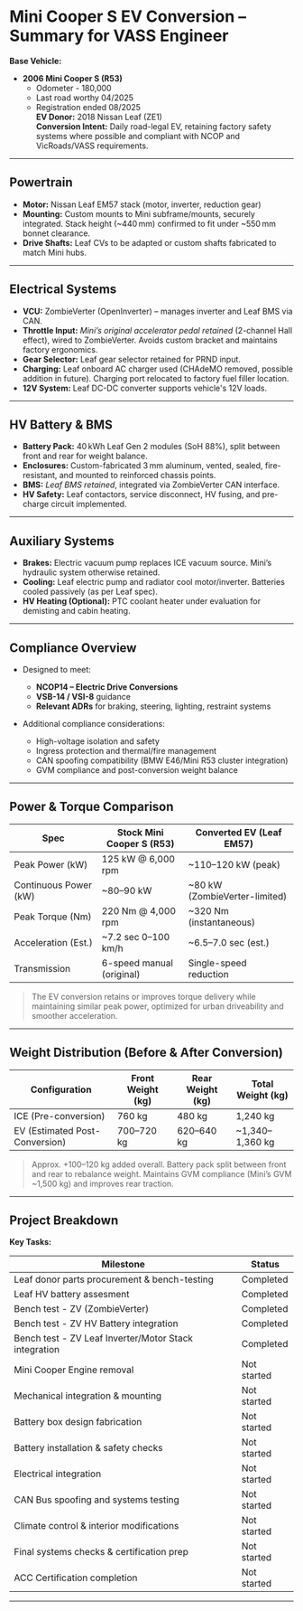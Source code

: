 # Mini Cooper S EV Conversion – Summary for VASS Engineer

**Base Vehicle:** 
- **2006 Mini Cooper S (R53)**
  - Odometer - 180,000 
  - Last road worthy 04/2025
  - Registration ended 08/2025   
**EV Donor:** 2018 Nissan Leaf (ZE1)  
**Conversion Intent:** Daily road-legal EV, retaining factory safety systems where possible and compliant with NCOP and VicRoads/VASS requirements.

---

## Powertrain

- **Motor:** Nissan Leaf EM57 stack (motor, inverter, reduction gear)
- **Mounting:** Custom mounts to Mini subframe/mounts, securely integrated. Stack height (~440 mm) confirmed to fit under ~550 mm bonnet clearance.
- **Drive Shafts:** Leaf CVs to be adapted or custom shafts fabricated to match Mini hubs.

---

## Electrical Systems

- **VCU:** ZombieVerter (OpenInverter) – manages inverter and Leaf BMS via CAN.
- **Throttle Input:** *Mini’s original accelerator pedal retained* (2-channel Hall effect), wired to ZombieVerter. Avoids custom bracket and maintains factory ergonomics.
- **Gear Selector:** Leaf gear selector retained for PRND input.
- **Charging:** Leaf onboard AC charger used (CHAdeMO removed, possible addition in future). Charging port relocated to factory fuel filler location.
- **12V System:** Leaf DC-DC converter supports vehicle's 12V loads.

---

## HV Battery & BMS

- **Battery Pack:** 40 kWh Leaf Gen 2 modules (SoH 88%), split between front and rear for weight balance.
- **Enclosures:** Custom-fabricated 3 mm aluminum, vented, sealed, fire-resistant, and mounted to reinforced chassis points.
- **BMS:** *Leaf BMS retained*, integrated via ZombieVerter CAN interface.
- **HV Safety:** Leaf contactors, service disconnect, HV fusing, and pre-charge circuit implemented.

---

## Auxiliary Systems

- **Brakes:** Electric vacuum pump replaces ICE vacuum source. Mini’s hydraulic system otherwise retained.
- **Cooling:** Leaf electric pump and radiator cool motor/inverter. Batteries cooled passively (as per Leaf spec).
- **HV Heating (Optional):** PTC coolant heater under evaluation for demisting and cabin heating.

---

## Compliance Overview

- Designed to meet:
  - **NCOP14 – Electric Drive Conversions**
  - **VSB-14 / VSI-8** guidance
  - **Relevant ADRs** for braking, steering, lighting, restraint systems

- Additional compliance considerations:
  - High-voltage isolation and safety
  - Ingress protection and thermal/fire management
  - CAN spoofing compatibility (BMW E46/Mini R53 cluster integration)
  - GVM compliance and post-conversion weight balance

---

## Power & Torque Comparison

| Spec                        | Stock Mini Cooper S (R53) | Converted EV (Leaf EM57) |
|-----------------------------|---------------------------|---------------------------|
| Peak Power (kW)            | 125 kW @ 6,000 rpm        | ~110–120 kW (peak)        |
| Continuous Power (kW)      | ~80–90 kW                 | ~80 kW (ZombieVerter-limited) |
| Peak Torque (Nm)           | 220 Nm @ 4,000 rpm        | ~320 Nm (instantaneous)   |
| Acceleration (Est.)        | ~7.2 sec 0–100 km/h       | ~6.5–7.0 sec (est.)        |
| Transmission               | 6-speed manual (original) | Single-speed reduction     |

> The EV conversion retains or improves torque delivery while maintaining similar peak power, optimized for urban driveability and smoother acceleration.

---

## Weight Distribution (Before & After Conversion)

| Configuration              | Front Weight (kg) | Rear Weight (kg) | Total Weight (kg) |
|----------------------------|-------------------|------------------|-------------------|
| ICE (Pre-conversion)           | 760 kg            | 480 kg           | 1,240 kg          |
| EV (Estimated Post-Conversion) | 700–720 kg       | 620–640 kg        | ~1,340–1,360 kg    |

> Approx. +100–120 kg added overall. Battery pack split between front and rear to rebalance weight. Maintains GVM compliance (Mini’s GVM ~1,500 kg) and improves rear traction.

---


## Project Breakdown

**Key Tasks:**

| Milestone                                               | Status               |
|---------------------------------------------------------|----------------------|
| Leaf donor parts procurement & bench-testing            | Completed            |
| Leaf HV battery assesment                               | Completed            |
| Bench test - ZV (ZombieVerter)                          | Completed            |
| Bench test - ZV HV Battery integration                  | Completed            |
| Bench test - ZV Leaf Inverter/Motor Stack integration   | Completed            |
| Mini Cooper Engine removal                              | Not started          |
| Mechanical integration & mounting                       | Not started          |
| Battery box design fabrication                          | Not started          |
| Battery installation & safety checks                    | Not started          |
| Electrical integration                                  | Not started          |
| CAN Bus spoofing and systems testing                    | Not started          |
| Climate control & interior modifications                | Not started          |
| Final systems checks & certification prep               | Not started          |
| ACC Certification completion                            | Not started          |

---



